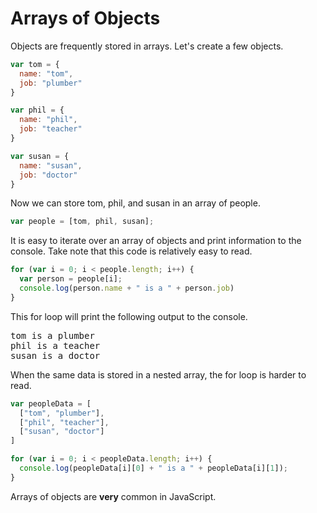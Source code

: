 # Arrays of Objects

Objects are frequently stored in arrays.  Let's create a few objects.

```javascript
var tom = {
  name: "tom",
  job: "plumber"
}

var phil = {
  name: "phil",
  job: "teacher"
}

var susan = {
  name: "susan",
  job: "doctor"
}
```

Now we can store tom, phil, and susan in an array of people.

```javascript
var people = [tom, phil, susan];
```

It is easy to iterate over an array of objects and print information to the console.  Take note that this code is relatively easy to read.

```javascript
for (var i = 0; i < people.length; i++) {
  var person = people[i];
  console.log(person.name + " is a " + person.job)
}
```

This for loop will print the following output to the console.

<pre>
tom is a plumber
phil is a teacher
susan is a doctor
</pre>

When the same data is stored in a nested array, the for loop is harder to read.

```javascript
var peopleData = [
  ["tom", "plumber"],
  ["phil", "teacher"],
  ["susan", "doctor"]
]

for (var i = 0; i < peopleData.length; i++) {
  console.log(peopleData[i][0] + " is a " + peopleData[i][1]);
}
```

Arrays of objects are **very** common in JavaScript.
